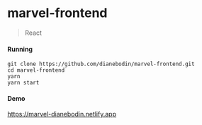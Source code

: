 # marvel-frontend
  
> React
    
#### Running
```
git clone https://github.com/dianebodin/marvel-frontend.git
cd marvel-frontend
yarn
yarn start
```
     
#### Demo
https://marvel-dianebodin.netlify.app